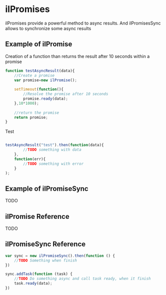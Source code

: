 # ilPromises
ilPromises provide a powerful method to async results. And ilPromisesSync allows to synchronize some async results

## Example of ilPromise

Creation of a function than returns the result after 10 seconds within a promise

```javascript
function testAsyncResult(data){
	//Create a promise
	var promise=new ilPromise();
	
	setTimeout(function(){
		//Resolve the promise after 10 seconds
		promise.ready(data);
	},10*1000);
	
	//return the promise
	return promise;
}
```

Test

```javascript

testAsyncResult("test").then(function(data){
		//TODO something with data	
	},
	function(err){
		//TODO something with error	
	}
);
```

## Example of ilPromiseSync

TODO

## ilPromise Reference

TODO

## ilPromiseSync Reference

```javascript
var sync = new ilPromiseSync().then(function () {
    //TODO Something when finish
})

sync.addTask(function (task) {
    //TODO Do something async and call task ready, when it finish
    task.ready(data);
})

````